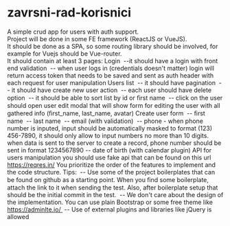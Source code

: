 # zavrsni-rad-korisnici

A simple crud app for users with auth support.<br>
Project will be done in some FE framework (ReactJS or VueJS).<br>
It should be done as a SPA, so some routing library should be involved, for example for Vuejs should be Vue-router.<br>
It should contain at least 3 pages:  Login  --it should have a login with front end validation  -- when user logs in (credentials doesn't matter) login will return access token that needs to be saved and sent as auth header with each request for user manipulation  Users list  -- it should have pagination  -- it should have create new user action  -- each user should have delete option  -- it should be able to sort list by id or ﬁrst name  -- click on the user should open user edit modal that will show form for editing the user with all gathered info (ﬁrst_name, last_name, avatar)  Create user form  -- ﬁrst name  -- last name  -- email (with validation)  -- phone - when phone number is inputed, input should be automatically masked to format (123) 456-7890, it should only allow to input numbers no more than 10 digits. when data is sent to the server to create a record, phone number should be sent in format 1234567890  -- date of birth (with calendar plugin)  API for users manipulation you should use fake api that can be found on this url  https://reqres.in/  You prioritize the order of the features to implement and the code structure.  Tips:  -- Use some of the project boilerplates that can be found on github as a starting point. When you ﬁnd some boilerplate, attach the link to it when sending the test. Also, after boilerplate setup that should be the initial commit in the test. 
-- We don't care about the design of the implementation. You can use plain Bootstrap or some free theme like https://adminlte.io/  -- Use of external plugins and libraries like jQuery is allowed  
